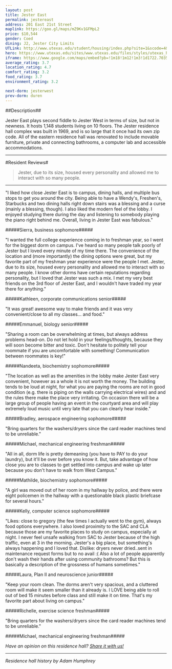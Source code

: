 ```yaml
---
layout: post
title: Jester East
permalink: jestereast
address: 201 East 21st Street
maplink: https://goo.gl/maps/mZ9Kv1GFMpL2
price: $10,544
gender: Coed
dining: J2, Jester City Limits
UTLink: http://www.utexas.edu/student/housing/index.php?site=1&scode=4&id=8095
hero: https://www.utexas.edu/sites/www.utexas.edu/files/styles/utexas_hero_photo_image/public/hero-photos/maincampus_hero.jpg?itok=i1E3qQY4
iframe: https://www.google.com/maps/embed?pb=!1m18!1m12!1m3!1d1722.703554574819!2d-97.73743044188875!3d30.28246991167159!2m3!1f0!2f0!3f0!3m2!1i1024!2i768!4f13.1!3m3!1m2!1s0x8644b59c070c71b1%3A0x160cfe70b943e9a3!2sJester+West+Dormitory%2C+Jester+Cir%2C+Austin%2C+TX+78712!5e0!3m2!1sen!2sus!4v1462317318739
average_rating: 3.7
location_rating: 4.7
comfort_rating: 3.2
food_rating: 3.7
environment_rating: 3.2

next-dorm: jesterwest
prev-dorm: duren
---
```


##Description## 

Jester East plays second fiddle to Jester West in terms of size, but not in newness. It hosts 1,148 students living on 10 floors. The Jester residence hall complex was built in 1969, and is so large that it once had its own zip code. All of the eastern residence hall was renovated to include movable furniture, private and connecting bathrooms, a computer lab and accessible accommodations. 

---

#Resident Reviews#

> Jester, due to its size, housed every personality and allowed me to interact with so many people.

---

"I liked how close Jester East is to campus, dining halls, and multiple bus stops to get you around the city. Being able to have a Wendy's, Freshen's, Starbucks and two dining halls right down stairs was a blessing and a curse (mainly a blessing, though). I also liked the modern feel of the lobby. I enjoyed studying there during the day and listening to somebody playing the piano right behind me. Overall, living in Jester East was fabulous."

#####Sierra, business sophomore#####

"I wanted the full college experience coming in to freshman year, so I went for the biggest dorm on campus. I've heard so many people talk poorly of Jester but I loved every minute of my time there. The convenience of the location and (more importantly) the dining options were great, but my favorite part of my freshman year experience were the people I met. Jester, due to its size, housed every personality and allowed me to interact with so many people. I know other dorms have certain reputations regarding personality, but I loved that Jester was such a mix. I met my very best friends on the 3rd floor of Jester East, and I wouldn't have traded my year there for anything." 

#####Kathleen, corporate communications senior#####

"It was great! awesome way to make friends and it was very convenient/close to all my classes... and food."

#####Emmanuel, biology senior#####

"Sharing a room can be overwhelming at times, but always address problems head-on. Do not let hold in your feelings/thoughts, because they will soon become bitter and toxic. Don't hesitate to politely tell your roommate if you are uncomfortable with something! Communication between roommates is key!"

#####Nandeeta, biochemistry sophomore#####

"The location as well as the amenities in the lobby make Jester East very convenient, however as a whole it is not worth the money. The building tends to be loud at night, for what you are paying the rooms are not in good condition (e.g. there is piping on the walls carrying electrical wires) and and the rules there make the place very irritating. On occasion there will be a large group of people having an event in the courtyard area and will play extremely loud music until very late that you can clearly hear inside."

#####Bradley, aerospace engineering sophomore#####

"Bring quarters for the washers/dryers since the card reader machines tend to be unreliable."

#####Michael, mechanical engineering freshman#####

"All in all, dorm life is pretty demeaning (you have to PAY to do your laundry), but it'll be over before you know it. But, take advantage of how close you are to classes to get settled into campus and wake up later because you don't have to walk from West Campus."

#####Mathilde, biochemistry sophomore#####

"A girl was moved out of her room in my hallway by police, and there were eight policemen in the hallway with a questionable black plastic briefcase for several hours."

#####Kelly, computer science sophomore#####

"Likes: close to gregory (the few times I actually went to the gym), always food options everywhere. I also loved proximity to the SAC and CLA because those are my favorite places to study on campus, especially at night. I never feel unsafe walking from SAC to Jester because of the high traffic, even at 3 in the morning. Jester's a big place, but something's always happening and I loved that. Dislike: dryers never dried..sent in maintenance request forms but to no avail :( Also a lot of people apparently don't wash their hands after using community bathrooms? But this is basically a description of the grossness of humans sometimes."

#####Laura, Plan II and neuroscience junior#####

"Keep your room clean. The dorms aren't very spacious, and a cluttered room will make it seem smaller than it already is. I LOVE being able to roll out of bed 15 minutes before class and still make it on time. That's my favorite part about living on campus."

#####Richelle, exercise science freshman#####

"Bring quarters for the washers/dryers since the card reader machines tend to be unreliable."

#####Michael, mechanical engineering freshman#####

_Have an opinion on this residence hall? [Share it with us!](https://goo.gl/forms/2FQQ17t7YAfFhlZT2)_

---

_Residence hall history by Adam Humphrey_